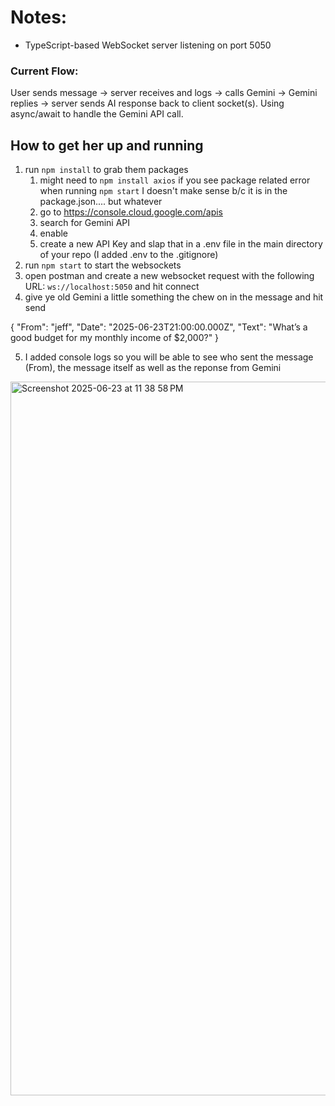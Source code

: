 # Notes:
- TypeScript-based WebSocket server listening on port 5050


### Current Flow:
User sends message → server receives and logs → calls Gemini → Gemini replies → server sends AI response back to client socket(s). Using async/await to handle the Gemini API call.


## How to get her up and running 
1. run `npm install` to grab them packages
   1. might need to `npm install axios` if you see package related error when running `npm start` I doesn't make sense b/c it is in the package.json.... but whatever
   2. go to https://console.cloud.google.com/apis
   3. search for Gemini API
   4. enable
   5. create a new API Key and slap that in a .env file in the main directory of your repo (I added .env to the .gitignore)
2. run `npm start` to start the websockets
3. open postman and create a new websocket request with the following URL: `ws://localhost:5050` and hit connect 
4. give ye old Gemini a little something the chew on in the message and hit send 

{
  "From": "jeff",
  "Date": "2025-06-23T21:00:00.000Z",
  "Text": "What’s a good budget for my monthly income of $2,000?"
}

5. I added console logs so you will be able to see who sent the message (From), the message itself as well as the reponse from Gemini

<img width="1142" alt="Screenshot 2025-06-23 at 11 38 58 PM" src="https://github.com/user-attachments/assets/fcdad513-b13b-4aec-b4c7-7d32599d58e6" />
